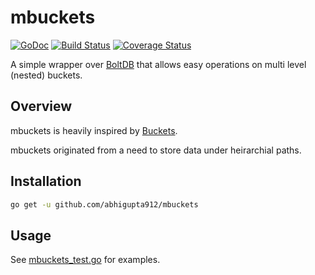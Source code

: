 # mbuckets
[![GoDoc](https://godoc.org/github.com/abhigupta912/mbuckets?status.svg)](https://godoc.org/github.com/abhigupta912/mbuckets) [![Build Status](https://travis-ci.org/abhigupta912/mbuckets.svg?branch=master)](https://travis-ci.org/abhigupta912/mbuckets) [![Coverage Status](https://coveralls.io/repos/github/abhigupta912/mbuckets/badge.svg?branch=master)](https://coveralls.io/github/abhigupta912/mbuckets?branch=master)

A simple wrapper over [BoltDB](https://github.com/boltdb/bolt) that allows easy operations on multi level (nested) buckets.

## Overview

mbuckets is heavily inspired by [Buckets](https://github.com/joyrexus/buckets).

mbuckets originated from a need to store data under heirarchial paths.

## Installation

```bash
go get -u github.com/abhigupta912/mbuckets
```

## Usage

See [mbuckets_test.go](https://github.com/abhigupta912/mbuckets/blob/master/mbuckets_test.go) for examples.

